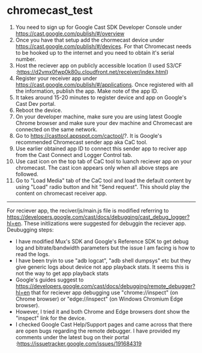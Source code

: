 # chromecast_test


1. You need to sign up for Google Cast SDK Developer Console under https://cast.google.com/publish/#/overview
2. Once you have that setup add the chormecast device under https://cast.google.com/publish/#/devices. For that Chromecast needs to be hooked up to the internet and you need to obtain it's serial number. 
3. Host the reciever app on publicly accessible location (I used S3/CF :https://d2vmx0fwp0k80u.cloudfront.net/receiver/index.html)
4. Register your receiver app under https://cast.google.com/publish/#/applications. Once registered with all the information, publish the app. Make note of the app ID.
5. It takes around 15-20 minutes to register device and app on Google's Cast Dev portal. 
6. Reboot the device. 
7. On your developer machine, make sure you are using latest Google Chrome browser and make sure your dev machine and Chromecast are connected on the same network. 
8. Go to https://casttool.appspot.com/cactool/?. It is Google's recommended Chromecast sender app aka CaC tool.
9. Use earlier obtained app ID to connect this sender app to reciver app from the Cast Connect and Logger Control tab. 
10. Use cast icon on the top tab of CaC tool to luanch reciever app on your chromecast. The cast icon appears only when all above steps are followed.
10. Go to "Load Media" tab of the CaC tool and load the default content by using "Load" radio button and hit "Send request". This should play the content on chromecast receiver app. 

-----------------------------------------------------------------------------------------------------------------------------------------------------------------


For reciever app, the reciver/js/main.js file is modified referring to https://developers.google.com/cast/docs/debugging/cast_debug_logger?hl=en. These initlizations were suggested for debuggin the reciever app. 
Deubugging steps: 
* I have modified Mux's SDK and Google's Reference SDK to get debug log and bitrate/bandwidth parameters but the issue I am facing is how to read the logs.
* I have been tryin to use "adb logcat", "adb shell dumpsys" etc but they give generic logs about device not app playback stats. It seems this is not the way to get app playback stats
* Google's guides suggest to https://developers.google.com/cast/docs/debugging/remote_debugger?hl=en that for reciever app debugging use "chrome://inspect" (on Chrome browser) or "edge://inspect" (on Windows Chromium Edge browser). 
* However, I tried it and both Chrome and Edge browsers dont show the "inspect" link for the device.
* I checked Google Cast Help/Support pages and came across that there are open bugs regarding the remote debugger. I have provided my comments under the latest bug on their portal :https://issuetracker.google.com/issues/191684319
